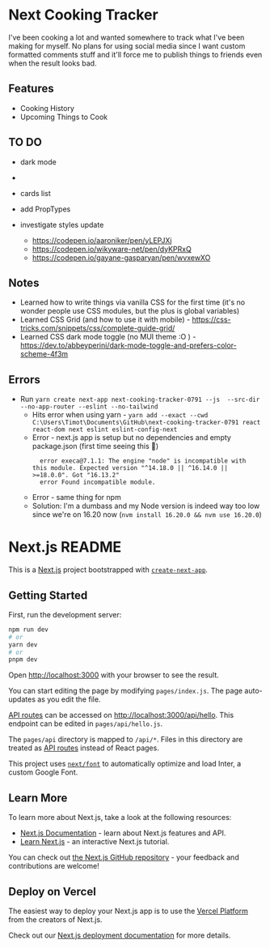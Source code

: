 #  Next Cooking Tracker
I've been cooking a lot and wanted somewhere to track what I've been making for myself. No plans for using social media since I want custom formatted comments stuff and it'll force me to publish things to friends even when the result looks bad.

## Features
- Cooking History
- Upcoming Things to Cook

## TO DO
- dark mode
- 
- cards list

- add PropTypes
- investigate styles update
  - https://codepen.io/aaroniker/pen/yLEPJXj
  - https://codepen.io/wikyware-net/pen/dyKPRxQ
  - https://codepen.io/gayane-gasparyan/pen/wvxewXO

## Notes
- Learned how to write things via vanilla CSS for the first time (it's no wonder people use CSS modules, but the plus is global variables)
- Learned CSS Grid (and how to use it with mobile) - https://css-tricks.com/snippets/css/complete-guide-grid/
- Learned CSS dark mode toggle (no MUI theme :O ) - https://dev.to/abbeyperini/dark-mode-toggle-and-prefers-color-scheme-4f3m

## Errors
- Run `yarn create next-app next-cooking-tracker-0791 --js  --src-dir --no-app-router --eslint --no-tailwind`
  - Hits error when using yarn - `yarn add --exact --cwd C:\Users\Timot\Documents\GitHub\next-cooking-tracker-0791 react react-dom next eslint eslint-config-next`
  - Error - next.js app is setup but no dependencies and empty package.json (first time seeing this :thinking:)
    ```
      error execa@7.1.1: The engine "node" is incompatible with this module. Expected version "^14.18.0 || ^16.14.0 || >=18.0.0". Got "16.13.2"
      error Found incompatible module.
    ```
  - Error - same thing for npm
  - Solution: I'm a dumbass and my Node version is indeed way too low since we're on 16.20 now (`nvm install 16.20.0 && nvm use 16.20.0`)


# Next.js README
This is a [Next.js](https://nextjs.org/) project bootstrapped with [`create-next-app`](https://github.com/vercel/next.js/tree/canary/packages/create-next-app).

## Getting Started

First, run the development server:

```bash
npm run dev
# or
yarn dev
# or
pnpm dev
```

Open [http://localhost:3000](http://localhost:3000) with your browser to see the result.

You can start editing the page by modifying `pages/index.js`. The page auto-updates as you edit the file.

[API routes](https://nextjs.org/docs/api-routes/introduction) can be accessed on [http://localhost:3000/api/hello](http://localhost:3000/api/hello). This endpoint can be edited in `pages/api/hello.js`.

The `pages/api` directory is mapped to `/api/*`. Files in this directory are treated as [API routes](https://nextjs.org/docs/api-routes/introduction) instead of React pages.

This project uses [`next/font`](https://nextjs.org/docs/basic-features/font-optimization) to automatically optimize and load Inter, a custom Google Font.

## Learn More

To learn more about Next.js, take a look at the following resources:

- [Next.js Documentation](https://nextjs.org/docs) - learn about Next.js features and API.
- [Learn Next.js](https://nextjs.org/learn) - an interactive Next.js tutorial.

You can check out [the Next.js GitHub repository](https://github.com/vercel/next.js/) - your feedback and contributions are welcome!

## Deploy on Vercel

The easiest way to deploy your Next.js app is to use the [Vercel Platform](https://vercel.com/new?utm_medium=default-template&filter=next.js&utm_source=create-next-app&utm_campaign=create-next-app-readme) from the creators of Next.js.

Check out our [Next.js deployment documentation](https://nextjs.org/docs/deployment) for more details.
